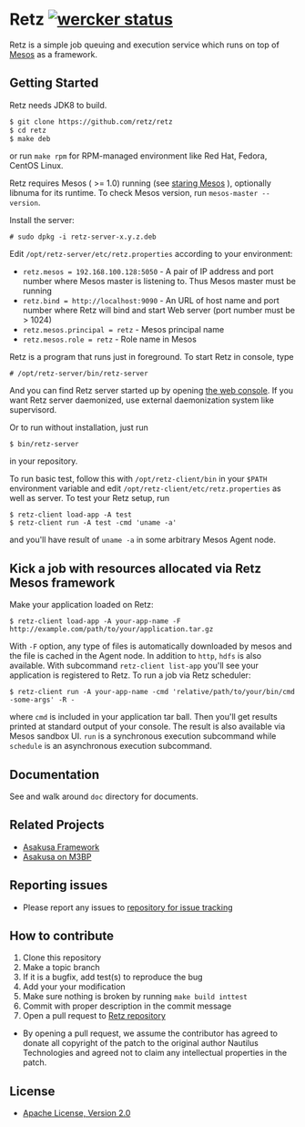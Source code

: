 # Retz [![wercker status](https://app.wercker.com/status/8aa503883d1a504ebd34ae72b9ac9dfd/s/master "wercker status")](https://app.wercker.com/project/byKey/8aa503883d1a504ebd34ae72b9ac9dfd)

Retz is a simple job queuing and execution service which runs on top
of [Mesos](https://mesos.apache.org) as a framework.

## Getting Started

Retz needs JDK8 to build.

```sh
$ git clone https://github.com/retz/retz
$ cd retz
$ make deb
```

or run `make rpm` for RPM-managed environment like Red Hat, Fedora,
CentOS Linux.

Retz requires Mesos ( >= 1.0) running (see
[staring Mesos](https://mesos.apache.org/gettingstarted/) ),
optionally libnuma for its runtime. To check Mesos version,
run `mesos-master --version`.

Install the server:

```
# sudo dpkg -i retz-server-x.y.z.deb
```

Edit `/opt/retz-server/etc/retz.properties` according to your environment:

* `retz.mesos = 192.168.100.128:5050` - A pair of IP address and port
  number where Mesos master is listening to. Thus Mesos master must be
  running
* `retz.bind = http://localhost:9090` - An URL of host name and port
  number where Retz will bind and start Web server (port number must
  be > 1024)
* `retz.mesos.principal = retz` - Mesos principal name
* `retz.mesos.role = retz` - Role name in Mesos

Retz is a program that runs just in foreground. To start Retz in
console, type

```
# /opt/retz-server/bin/retz-server
```

And you can find Retz server started up by opening
[the web console](http://localhost:9090). If you want Retz server
daemonized, use external daemonization system like supervisord.

Or to run without installation, just run

```
$ bin/retz-server
```

in your repository.

To run basic test, follow this with `/opt/retz-client/bin` in your
`$PATH` environment variable and edit
`/opt/retz-client/etc/retz.properties` as well as server. To test your
Retz setup, run

```
$ retz-client load-app -A test
$ retz-client run -A test -cmd 'uname -a'
```

and you'll have result of `uname -a` in some arbitrary Mesos Agent
node.

## Kick a job with resources allocated via Retz Mesos framework

Make your application loaded on Retz:

```
$ retz-client load-app -A your-app-name -F http://example.com/path/to/your/application.tar.gz
```

With `-F` option, any type of files is automatically downloaded by
mesos and the file is cached in the Agent node. In addition to `http`,
`hdfs` is also available. With subcommand `retz-client list-app`
you'll see your application is registered to Retz. To run a job via
Retz scheduler:

```
$ retz-client run -A your-app-name -cmd 'relative/path/to/your/bin/cmd -some-args' -R -
```

where `cmd` is included in your application tar ball. Then you'll get
results printed at standard output of your console. The result is also
available via Mesos sandbox UI. `run` is a synchronous execution
subcommand while `schedule` is an asynchronous execution subcommand.


## Documentation

See and walk around `doc` directory for documents.

## Related Projects
* [Asakusa Framework](https://github.com/asakusafw/asakusafw)
* [Asakusa on M3BP](https://github.com/asakusafw/asakusafw-m3bp)

## Reporting issues
* Please report any issues to [repository for issue tracking](https://github.com/retz/retz/issues)

## How to contribute
1. Clone this repository
1. Make a topic branch
1. If it is a bugfix, add test(s) to reproduce the bug
1. Add your your modification
1. Make sure nothing is broken by running `make build inttest`
1. Commit with proper description in the commit message
1. Open a pull request to [Retz repository](https://github.com/retz/retz)

* By opening a pull request, we assume the contributor has agreed to donate
  all copyright of the patch to the original author Nautilus Technologies
  and agreed not to claim any intellectual properties in the patch.

## License
* [Apache License, Version 2.0](http://www.apache.org/licenses/LICENSE-2.0)
